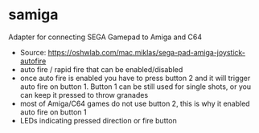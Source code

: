# samiga
Adapter for connecting SEGA Gamepad to Amiga and C64
* Source: https://oshwlab.com/mac.miklas/sega-pad-amiga-joystick-autofire
* auto fire / rapid fire that can be enabled/disabled
* once auto fire is enabled you have to press button 2 and it will trigger auto fire on button 1. Button 1 can be still used for single shots, or you can keep it pressed to throw granades
* most of Amiga/C64 games do not use button 2, this is why it enabled auto fire on button 1
* LEDs indicating pressed direction or fire button
